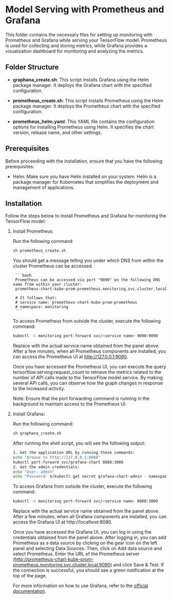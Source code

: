 # Model Serving with Prometheus and Grafana

This folder contains the necessary files for setting up monitoring with Prometheus and Grafana while serving your TensorFlow model. Prometheus is used for collecting and storing metrics, while Grafana provides a visualization dashboard for monitoring and analyzing the metrics.

## Folder Structure

- **graphana_create.sh**: This script installs Grafana using the Helm package manager. It deploys the Grafana chart with the specified configuration.

- **prometheus_create.sh**: This script installs Prometheus using the Helm package manager. It deploys the Prometheus chart with the specified configuration.

- **prometheus_helm.yaml**: This YAML file contains the configuration options for installing Prometheus using Helm. It specifies the chart version, release name, and other settings.


## Prerequisites

Before proceeding with the installation, ensure that you have the following prerequisites:

- Helm: Make sure you have Helm installed on your system. Helm is a package manager for Kubernetes that simplifies the deployment and management of applications.

## Installation

Follow the steps below to install Prometheus and Grafana for monitoring the TensorFlow model:

1. Install Prometheus:

   Run the following command:

   ```bash
   sh prometheus_create.sh
    ```

    You should get a message telling you under which DNS from within the cluster Prometheus can be accessed.
    
        ```bash
        Prometheus can be accessed via port "9090" on the following DNS name from within your cluster:
        prometheus-chart-kube-prom-prometheus.monitoring.svc.cluster.local

        # It follows that:
        # service name: prometheus-chart-kube-prom-prometheus
        # namespace: monitoring
        ```
   To access Prometheus from outside the cluster, execute the following command:

    ```bash
    kubectl -n monitoring port-forward svc/<service name> 9090:9090
    ```
    Replace <service name> with the actual service name obtained from the panel above. After a few minutes, when all Prometheus components are installed, you can access the Prometheus UI at http://127.0.0.1:9090.

    Once you have accessed the Prometheus UI, you can execute the query tensorflow:serving:request_count to retrieve the metrics related to the number of API calls made to the TensorFlow model service. By making several API calls, you can observe how the graph changes in response to the increased activity.

    Note: Ensure that the port forwarding command is running in the background to maintain access to the Prometheus UI.

2. Install Grafana:

    Run the following command:
    
    ```bash
    sh graphana_create.sh
     ```

     After running the shell script, you will see the following output:
    
     ```bash
    1. Get the application URL by running these commands:
    echo "Browse to http://127.0.0.1:8080"
    kubectl port-forward svc/grafana-chart 8080:3000
    2. Get the admin credentials:
    echo "User: admin"
    echo "Password: $(kubectl get secret grafana-chart-admin - namespace monitoring -o jsonpath="{.data.GF_SECURITY_ADMIN_PASSWORD}" | base64 -d)"
    ```

    To access Grafana from outside the cluster, execute the following command:

    ```bash
    kubectl -n monitoring port-forward svc/<service name> 8080:3000
    ```
    Replace <service name> with the actual service name obtained from the panel above. After a few minutes, when all Grafana components are installed, you can access the Grafana UI at http://localhost:8080.

    Once you have accessed the Grafana UI, you can log in using the credentials obtained from the panel above. After logging in, you can add Prometheus as a data source by clicking on the gear icon on the left panel and selecting Data Sources. Then, click on Add data source and select Prometheus. Enter the URL of the Prometheus server (http://prometheus-chart-kube-prom-prometheus.monitoring.svc.cluster.local:9090) and click Save & Test. If the connection is successful, you should see a green notification at the top of the page.

    For more information on how to use Grafana, refer to the [official documentation](https://grafana.com/docs/grafana/latest/guides/getting_started/).




